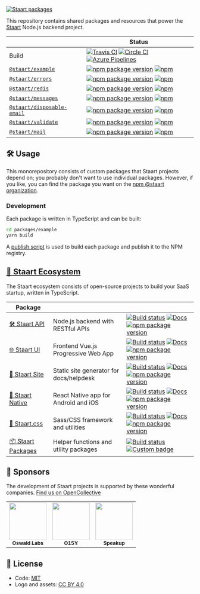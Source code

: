 [![Staart packages](https://raw.githubusercontent.com/staart/staart.js.org/master/assets/svg/packages.svg?sanitize=true)](https://staart.js.org)

This repository contains shared packages and resources that power the [Staart](https://github.com/o15y/staart) Node.js backend project.

|                                                                                                        | Status                                                                                                                                                                                                                                                                                                                                                                                                                                                                |
| ------------------------------------------------------------------------------------------------------ | --------------------------------------------------------------------------------------------------------------------------------------------------------------------------------------------------------------------------------------------------------------------------------------------------------------------------------------------------------------------------------------------------------------------------------------------------------------------- |
| Build                                                                                                  | [![Travis CI](https://img.shields.io/travis/staart/packages?label=Travis%20CI)](https://travis-ci.org/staart/packages) [![Circle CI](https://img.shields.io/circleci/build/github/staart/packages?label=Circle%20CI)](https://circleci.com/gh/staart/packages) [![Azure Pipelines](https://dev.azure.com/staart/packages/_apis/build/status/staart.packages?branchName=master)](https://dev.azure.com/staart/packages/_build/latest?definitionId=6&branchName=master) |
| [`@staart/example`](https://github.com/staart/packages/tree/master/packages/example)                   | [![npm package version](https://img.shields.io/npm/v/@staart/example)](https://www.npmjs.com/package/@staart/example) [![npm](https://img.shields.io/npm/dw/@staart/example)](https://www.npmjs.com/package/@staart/example)                                                                                                                                                                                                                                          |
| [`@staart/errors`](https://github.com/staart/packages/tree/master/packages/errors)                     | [![npm package version](https://img.shields.io/npm/v/@staart/errors)](https://www.npmjs.com/package/@staart/errors) [![npm](https://img.shields.io/npm/dw/@staart/errors)](https://www.npmjs.com/package/@staart/errors)                                                                                                                                                                                                                                              |
| [`@staart/redis`](https://github.com/staart/packages/tree/master/packages/redis)                       | [![npm package version](https://img.shields.io/npm/v/@staart/redis)](https://www.npmjs.com/package/@staart/redis) [![npm](https://img.shields.io/npm/dw/@staart/redis)](https://www.npmjs.com/package/@staart/redis)                                                                                                                                                                                                                                                  |
| [`@staart/messages`](https://github.com/staart/packages/tree/master/packages/messages)                 | [![npm package version](https://img.shields.io/npm/v/@staart/messages)](https://www.npmjs.com/package/@staart/messages) [![npm](https://img.shields.io/npm/dw/@staart/messages)](https://www.npmjs.com/package/@staart/messages)                                                                                                                                                                                                                                      |
| [`@staart/disposable-email`](https://github.com/staart/packages/tree/master/packages/disposable-email) | [![npm package version](https://img.shields.io/npm/v/@staart/disposable-email)](https://www.npmjs.com/package/@staart/disposable-email) [![npm](https://img.shields.io/npm/dw/@staart/disposable-email)](https://www.npmjs.com/package/@staart/disposable-email)                                                                                                                                                                                                      |
| [`@staart/validate`](https://github.com/staart/packages/tree/master/packages/validate)                 | [![npm package version](https://img.shields.io/npm/v/@staart/validate)](https://www.npmjs.com/package/@staart/validate) [![npm](https://img.shields.io/npm/dw/@staart/validate)](https://www.npmjs.com/package/@staart/validate)                                                                                                                                                                                                                                      |
| [`@staart/mail`](https://github.com/staart/packages/tree/master/packages/mail)                         | [![npm package version](https://img.shields.io/npm/v/@staart/mail)](https://www.npmjs.com/package/@staart/mail) [![npm](https://img.shields.io/npm/dw/@staart/mail)](https://www.npmjs.com/package/@staart/mail)                                                                                                                                                                                                                                                      |

## 🛠 Usage

This monorepository consists of custom packages that Staart projects depend on; you probably don't want to use individual packages. However, if you like, you can find the package you want on the [npm @staart organization](https://www.npmjs.com/org/staart).

### Development

Each package is written in TypeScript and can be built:

```bash
cd packages/example
yarn build
```

A [publish script](https://github.com/staart/packages/blob/master/scripts/publish.js) is used to build each package and publish it to the NPM registry.

## [🏁 Staart Ecosystem](https://staart.js.org)

The Staart ecosystem consists of open-source projects to build your SaaS startup, written in TypeScript.

| Package                                                  |                                         |                                                                                                                                                                                                                                                                                                                                                                                                                       |
| -------------------------------------------------------- | --------------------------------------- | --------------------------------------------------------------------------------------------------------------------------------------------------------------------------------------------------------------------------------------------------------------------------------------------------------------------------------------------------------------------------------------------------------------------- |
| [🛠️ Staart API](https://github.com/staart/api)           | Node.js backend with RESTful APIs       | [![Build status](https://img.shields.io/circleci/build/github/staart/api)](https://circleci.com/gh/staart/api) [![Docs](https://img.shields.io/endpoint?url=https%3A%2F%2Fstaart.js.org%2Fshield-schema%2Fapi.json)](https://staart.js.org/api) [![npm package version](https://img.shields.io/npm/v/@staart/manager)](https://www.npmjs.com/package/@staart/manager)                                                 |
| [🌐 Staart UI](https://github.com/staart/ui)             | Frontend Vue.js Progressive Web App     | [![Build status](https://img.shields.io/circleci/build/github/staart/ui)](https://circleci.com/gh/staart/ui) [![Docs](https://img.shields.io/endpoint?url=https%3A%2F%2Fstaart.js.org%2Fshield-schema%2Fui.json)](https://staart.js.org/ui) [![npm package version](https://img.shields.io/npm/v/@staart/ui)](https://www.npmjs.com/package/@staart/ui)                                                               |
| [📑 Staart Site](https://github.com/staart/site)         | Static site generator for docs/helpdesk | [![Build status](https://img.shields.io/circleci/build/github/staart/site)](https://circleci.com/gh/staart/site) [![Docs](https://img.shields.io/endpoint?url=https%3A%2F%2Fstaart.js.org%2Fshield-schema%2Fsite.json)](https://staart.js.org/site) [![npm package version](https://img.shields.io/npm/v/@staart/site)](https://www.npmjs.com/package/@staart/site)                                                   |
| [📱 Staart Native](https://github.com/staart/native)     | React Native app for Android and iOS    | [![Build status](https://img.shields.io/circleci/build/github/staart/native)](https://circleci.com/gh/staart/native) [![Docs](https://img.shields.io/endpoint?url=https%3A%2F%2Fstaart.js.org%2Fshield-schema%2Fnative.json)](https://staart.js.org/native) [![npm package version](https://img.shields.io/npm/v/@staart/native)](https://www.npmjs.com/package/@staart/native)                                       |
| [🎨 Staart.css](https://github.com/staart/css)           | Sass/CSS framework and utilities        | [![Build status](https://img.shields.io/circleci/build/github/staart/css)](https://circleci.com/gh/staart/css) [![Docs](https://img.shields.io/endpoint?url=https%3A%2F%2Fstaart.js.org%2Fshield-schema%2Fcss.json)](https://staart.js.org/css) [![npm package version](https://img.shields.io/npm/v/@staart/css)](https://www.npmjs.com/package/@staart/css)                                                         |
| [📦 Staart Packages](https://github.com/staart/packages) | Helper functions and utility packages   | [![Build status](https://img.shields.io/circleci/build/github/staart/packages)](https://circleci.com/gh/staart/packages) [![Custom badge](https://img.shields.io/endpoint?url=https%3A%2F%2Fservices.anandchowdhary.now.sh%2Fapi%2Fgithub-files%3Frepo%3Dstaart%2Fpackages%26path%3Dpackages%26label%3Dstaart%26message%3D%25241%2524%2520package%2524S%2524%26color%3Dblueviolet)](https://www.npmjs.com/org/staart) |

## 💝 Sponsors

The development of Staart projects is supported by these wonderful companies. [Find us on OpenCollective](https://opencollective.com/staart)

<!-- prettier-ignore -->
<table>
  <tr>
    <td align="center"><a href="https://github.com/OswaldLabsOpenSource"><img src="https://avatars3.githubusercontent.com/u/21421587?v=4" width="100px" alt=""/><br><sub><b>Oswald Labs</b></sub></a></td>
    <td align="center"><a href="https://github.com/O15Y"><img src="https://avatars3.githubusercontent.com/u/48348500?v=4" width="100px" alt=""/><br><sub><b>O15Y</b></sub></a></td>
    <td align="center"><a href="https://github.com/speakupnl"><img src="https://avatars3.githubusercontent.com/u/33686381?v=4" width="100px" alt=""/><br><sub><b>Speakup</b></sub></a></td>
  </tr>
</table>

## 📄 License

- Code: [MIT](https://github.com/staart/packages/blob/master/LICENSE)
- Logo and assets: [CC BY 4.0](https://creativecommons.org/licenses/by/4.0/)
